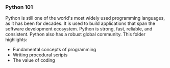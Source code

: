 ### Python 101
Python is still one of the world's most widely used programming languages, as it has been for decades. It is used to build applications that span the software development ecosystem. Python is strong, fast, reliable, and consistent. Python also has a robust global community. This folder highlights:

- Fundamental concepts of programming
- Writing procedural scripts
- The value of coding
